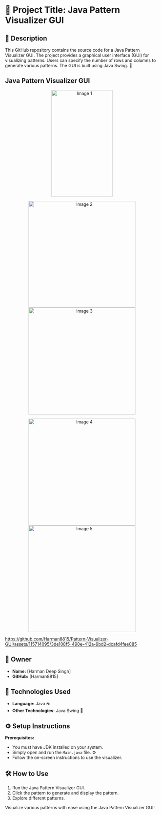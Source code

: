 # 🎨 Project Title: Java Pattern Visualizer GUI

## 📝 Description

This GitHub repository contains the source code for a Java Pattern Visualizer GUI. The project provides a graphical user interface (GUI) for visualizing patterns. Users can specify the number of rows and columns to generate various patterns. The GUI is built using Java Swing. 🚀

## Java Pattern Visualizer GUI
<p align="center">
  <img src="https://github.com/Harman8815/Pattern-Visualizer-GUI/assets/115714095/257a8ced-1503-4576-b392-6c867f689545" height="350" width="200" alt="Image 1">
</p>

<!-- Second row with 2 images -->
<p align="center">
  <img src="https://github.com/Harman8815/Pattern-Visualizer-GUI/assets/115714095/18cec3e1-20fc-4497-908c-d67c2c8fbaf6" width="350" alt="Image 2">
  <img src="https://github.com/Harman8815/Pattern-Visualizer-GUI/assets/115714095/47d19924-54e0-48b6-9941-cd11641ec973" width="350" alt="Image 3">
</p>

<!-- Third row with 2 images -->
<p align="center">
  <img src="https://github.com/Harman8815/Pattern-Visualizer-GUI/assets/115714095/29b15b9a-0cc0-4047-bfe4-87733e65f724" width="350" alt="Image 4">
  <img src="https://github.com/Harman8815/Pattern-Visualizer-GUI/assets/115714095/5aef9a55-1d16-4110-9e04-6703592e6eec" width="350" alt="Image 5">
</p>

https://github.com/Harman8815/Pattern-Visualizer-GUI/assets/115714095/3de108f5-490e-412a-9bd2-dcafd4fee085



## 🤵 Owner

- **Name:** [Harman Deep Singh]
- **GitHub:** [Harman8815]

## 🚀 Technologies Used

- **Language:** Java ☕
- **Other Technologies:** Java Swing 🎨

## ⚙️ Setup Instructions

**Prerequisites:**
   - You must have JDK installed on your system.
   - Simply open and run the `Main.java` file. ⚙️
   - Follow the on-screen instructions to use the visualizer.

## 🛠️ How to Use

1. Run the Java Pattern Visualizer GUI.
2. Click the pattern to generate and display the pattern.
3. Explore different patterns.

Visualize various patterns with ease using the Java Pattern Visualizer GUI!
